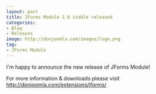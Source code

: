 ```yaml
---
layout: post
title: JForms Module 1.6 stable released
categories: 
- Blog
- Releases
image: http://donjoomla.com/images/logo.png
tag: 
- JForms Module
---
```

I'm happy to announce the new release of JForms Module!

For more information & downloads please visit <http://donjoomla.com/extensions/jforms/>
